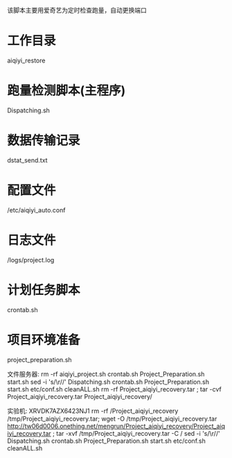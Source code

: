该脚本主要用爱奇艺为定时检查跑量，自动更换端口

# 工作目录
aiqiyi_restore

# 跑量检测脚本(主程序)
Dispatching.sh

# 数据传输记录
dstat_send.txt

# 配置文件
/etc/aiqiyi_auto.conf

# 日志文件     
/logs/project.log

# 计划任务脚本
crontab.sh

# 项目环境准备
project_preparation.sh

文件服务器:
rm -rf aiqiyi_project.sh  crontab.sh Project_Preparation.sh start.sh
sed -i 's/\r//' Dispatching.sh crontab.sh Project_Preparation.sh start.sh etc/conf.sh  cleanALL.sh
rm -rf Project_aiqiyi_recovery.tar ; tar -cvf Project_aiqiyi_recovery.tar Project_aiqiyi_recovery/

实验机:  XRVDK7AZX6423NJ1
rm -rf /Project_aiqiyi_recovery /tmp/Project_aiqiyi_recovery.tar; wget -O /tmp/Project_aiqiyi_recovery.tar http://tw06d0006.onething.net/mengrun/Project_aiqiyi_recovery/Project_aiqiyi_recovery.tar ; tar -xvf  /tmp/Project_aiqiyi_recovery.tar -C /
sed -i 's/\r//' Dispatching.sh crontab.sh Project_Preparation.sh start.sh etc/conf.sh  cleanALL.sh